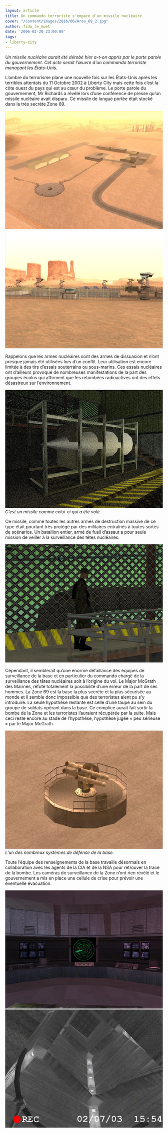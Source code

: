 ```yaml
---
layout: article
title: Un commando terroriste s'empare d'un missile nucléaire
cover: "/content/images/2016/06/Area_69_2.jpg"
author: fido_le_muet
date: '2006-02-20 23:00:00'
tags:
- liberty-city
---
```


_Un missile nucléaire aurait été dérobé hier a-t-on appris par le porte parole du gouvernement. Cet acte serait l’œuvre d'un commando terroriste menaçant les États-Unis._

L’ombre du terrorisme plane une nouvelle fois sur les États-Unis après les terribles attentats du 11 Octobre 2002 à Liberty City mais cette fois c’est la côte ouest du pays qui est au cœur du problème. Le porte parole du gouvernement, Mr Richards a révélé lors d’une conférence de presse qu’un missile nucléaire avait disparu. Ce missile de longue portée était stocké dans la très secrète Zone 69.

![](/content/images/2005/01/Area_69_1.jpg)
![](/content/images/2005/01/Area_69_3.jpg)

Rappelons que les armes nucléaires sont des armes de dissuasion et n’ont presque jamais été utilisées lors d’un conflit. Leur utilisation est encore limitée à des tirs d’essais souterrains ou sous-marins. Ces essais nucléaires ont d’ailleurs provoqué de nombreuses manifestations de la part des groupes écolos qui affirment que les retombées radioactives ont des effets désastreux sur l’environnement.

![C’est un missile comme celui-ci qui a été volé.](/content/images/2005/01/Area_69_Missile.jpg)
_C’est un missile comme celui-ci qui a été volé._

Ce missile, comme toutes les autres armes de destruction massive de ce type était pourtant très protégé par des militaires entraînés à toutes sortes de scénarios. Un bataillon entier, armé de fusil d’assaut a pour seule mission de veiller à la surveillance des têtes nucléaires.

![](/content/images/2005/01/Area_69_Soldat.jpg)

Cependant, il semblerait qu’une énorme défaillance des équipes de surveillance de la base et en particulier du commando chargé de la surveillance des têtes nucléaires soit à l’origine du vol. Le Major McGrath des Marines, réfute totalement la possibilité d’une erreur de la part de ses hommes. La Zone 69 est la base la plus secrète et la plus sécurisée au monde et il semble donc impossible que des terroristes aient pu s’y introduire. La seule hypothèse restante est celle d’une taupe au sein du groupe de soldats opérant dans la base. Ce complice aurait fait sortir la bombe de la Zone et les terroristes l’auraient récupérée par la suite. Mais ceci reste encore au stade de l’hypothèse, hypothèse jugée « peu sérieuse » par le Major McGrath.

![L’un des nombreux systèmes de défense de la base.](/content/images/2005/01/Area_69_SAM.jpg)
_L’un des nombreux systèmes de défense de la base._

Toute l’équipe des renseignements de la base travaille désormais en collaboration avec les agents de la CIA et de la NSA pour retrouver la trace de la bombe. Les caméras de surveillance de la Zone n’ont rien révélé et le gouvernement a mis en place une cellule de crise pour prévoir une éventuelle évacuation.

![](/content/images/2005/01/Area_69_Radar.jpg)
![](/content/images/2005/01/Area_69_Silo.jpg)

<!--kg-card-end: markdown-->

